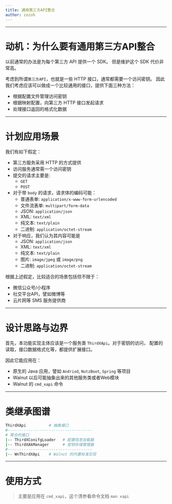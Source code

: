 ```yaml
---
title: 通用第三方API整合
author: zozoh
---
```


--------------------------------------
# 动机：为什么要有通用第三方API整合

以前通常的办法是为每个第三方 API 提供一个 SDK。
但是维护这个 SDK 代价非常高。

考虑到所谓`第三方API`，也就是一些 HTTP 接口，通常都需要一个访问密钥。
因此我们考虑应该可以做成一个比较通用的接口，提供下面三种方法：

- 根据配置文件管理访问密钥
- 根据映射配置，向第三方 HTTP 接口发起请求
- 处理接口返回的格式化数据

--------------------------------------
# 计划应用场景

我们有如下假定：

- 第三方服务采用 HTTP 的方式提供
- 访问服务通常需一个访问密钥
- 提交的请求主要是:
  - `GET`
  - `POST`
- 对于带 `body` 的请求，请求体的编码可能：
  - 普通表单: `application/x-www-form-urlencoded`
  - 文件流表单: `multipart/form-data`
  - JSON: `application/json`
  - XML: `text/xml`
  - 纯文本: `text/plain`
  - 二进制: `application/octet-stream`
- 对于响应，我们认为其内容可能是
  - JSON: `application/json`
  - XML: `text/xml`
  - 纯文本: `text/plain`
  - 图片: `image/jpeg` 或 `image/png`
  - 二进制: `application/octet-stream`

根据上述假定，比较适合的场景包括但不限于：

- 微信公众号/小程序
- 社交平台API，譬如微博等
- 云片网等 SMS 服务提供商

--------------------------------------
# 设计思路与边界

首先，本功能实现主体应该是一个服务类 `ThirdXApi`。对于密钥的访问，
配置的读取，接口数据格式化等，都提供扩展接口。

因此它能应用在：

- 原生的 Java 应用，譬如 `Andriod`, `NutzBoot`, `Spring` 等项目
- Walnut 以后可能抽象出来的其他服务类或者Web模块
- Walnut 的 `cmd_xapi` 命令

--------------------------------------
# 类继承图谱

```bash
ThirdXApi          # 抽象接口
#-------------------------------------
# 聚合的接口
|-- ThirdXConifgLoader   # 配置信息加载器
|-- ThirdXAkManager      # 密钥存储管理器
#-------------------------------------
|-- WnThirdXApi    # Walnut 的内置标准实现

```

--------------------------------------
# 使用方式

> 主要是应用在 `cmd_xapi`，这个清参看命令文档 `man xapi`

